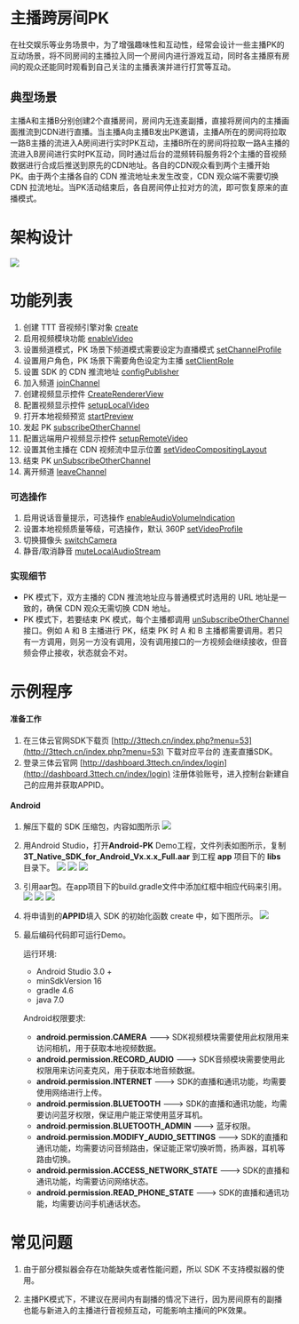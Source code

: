 # 主播跨房间PK
在社交娱乐等业务场景中，为了增强趣味性和互动性，经常会设计一些主播PK的互动场景，将不同房间的主播拉入同一个房间内进行游戏互动，同时各主播原有房间的观众还能同时观看到自己关注的主播表演并进行打赏等互动。

## 典型场景
主播A和主播B分别创建2个直播房间，房间内无连麦副播，直接将房间内的主播画面推流到CDN进行直播。当主播A向主播B发出PK邀请，主播A所在的房间将拉取一路B主播的流进入A房间进行实时PK互动，主播B所在的房间将拉取一路A主播的流进入B房间进行实时PK互动，同时通过后台的混频转码服务将2个主播的音视频数据进行合成后推送到原先的CDN地址。各自的CDN观众看到两个主播开始 PK。由于两个主播各自的 CDN 推流地址未发生改变，CDN 观众端不需要切换 CDN 拉流地址。当PK活动结束后，各自房间停止拉对方的流，即可恢复原来的直播模式。


# 架构设计
![](PK.png) 

# 功能列表

1. 创建 TTT 音视频引擎对象 [create](http://www.3ttech.cn/index.php?menu=72&type=Android#create)
2. 启用视频模块功能 [enableVideo](http://www.3ttech.cn/index.php?menu=72&type=Android#enableVideo)
3. 设置频道模式，PK 场景下频道模式需要设定为直播模式 [setChannelProfile](http://www.3ttech.cn/index.php?menu=72&type=Android#setChannelProfile)
4. 设置用户角色，PK 场景下需要角色设定为主播 [setClientRole](http://www.3ttech.cn/index.php?menu=72&type=Android#setClientRole) 
5. 设置 SDK 的 CDN 推流地址 [configPublisher](http://www.3ttech.cn/index.php?menu=72&type=Android#configPublisher) 
6. 加入频道 [joinChannel](http://www.3ttech.cn/index.php?menu=72&type=Android#joinChannel)
7. 创建视频显示控件 [CreateRendererView](http://www.3ttech.cn/index.php?menu=72&type=Android#CreateRendererView)
8. 配置视频显示控件 [setupLocalVideo](http://www.3ttech.cn/index.php?menu=72&type=Android#setupLocalVideo)
9. 打开本地视频预览 [startPreview](http://www.3ttech.cn/index.php?menu=72&type=Android#startPreview)
10. 发起 PK [subscribeOtherChannel](http://www.3ttech.cn/index.php?menu=72&type=Android#subscribeOtherChannel) 
11. 配置远端用户视频显示控件 [setupRemoteVideo](http://www.3ttech.cn/index.php?menu=72&type=Android#setupRemoteVideo) 
12. 设置其他主播在 CDN 视频流中显示位置 [setVideoCompositingLayout](http://www.3ttech.cn/index.php?menu=72&type=Android#setVideoCompositingLayout)
13. 结束 PK [unSubscribeOtherChannel](http://www.3ttech.cn/index.php?menu=72&type=Android#unSubscribeOtherChannel)
14. 离开频道 [leaveChannel](http://www.3ttech.cn/index.php?menu=72&type=Android#leaveChannel)

### 可选操作
1. 启用说话音量提示，可选操作 [enableAudioVolumeIndication](http://www.3ttech.cn/index.php?menu=72&type=Android#enableAudioVolumeIndication)
2. 设置本地视频质量等级，可选操作，默认 360P [setVideoProfile](http://www.3ttech.cn/index.php?menu=72&type=Android#setVideoProfile)
3. 切换摄像头 [switchCamera](http://www.3ttech.cn/index.php?menu=72&type=Android#switchCamera)
4. 静音/取消静音 [muteLocalAudioStream](http://www.3ttech.cn/index.php?menu=72&type=Android#muteLocalAudioStream)

### 实现细节
* PK 模式下，双方主播的 CDN 推流地址应与普通模式时选用的 URL 地址是一致的，确保 CDN 观众无需切换 CDN 地址。
* PK 模式下，若要结束 PK 模式，每个主播都调用 [unSubscribeOtherChannel](http://www.3ttech.cn/index.php?menu=72&type=Android#unSubscribeOtherChannel) 接口。例如 A 和 B 主播进行 PK，结束 PK 时 A 和 B 主播都需要调用。若只有一方调用，则另一方没有调用，没有调用接口的一方视频会继续接收，但音频会停止接收，状态就会不对。

# 示例程序

#### 准备工作
1. 在三体云官网SDK下载页 [http://3ttech.cn/index.php?menu=53](http://3ttech.cn/index.php?menu=53) 下载对应平台的 连麦直播SDK。
2. 登录三体云官网 [http://dashboard.3ttech.cn/index/login](http://dashboard.3ttech.cn/index/login) 注册体验账号，进入控制台新建自己的应用并获取APPID。

#### Android

1. 解压下载的 SDK 压缩包，内容如图所示
![](Android_1.png)
2. 用Android Studio，打开**Android-PK** Demo工程，文件列表如图所示，复制**3T\_Native\_SDK\_for\_Android\_Vx.x.x\_Full.aar** 到工程 **app** 项目下的 **libs** 目录下。
![](Android_2.jpg) 
![](Android_3.jpg) 
![](Android_4.jpg) 
3. 引用aar包。在app项目下的build.gradle文件中添加红框中相应代码来引用。
![](Android_5.jpg) 
![](Android_6.jpg) 
![](Android_7.jpg) 

4. 将申请到的**APPID**填入 SDK 的初始化函数 create 中，如下图所示。
![](Android_8.jpg)
5. 最后编码代码即可运行Demo。

	运行环境:
    * Android Studio 3.0 +
    * minSdkVersion 16
    * gradle 4.6
    * java 7.0

	Android权限要求:
	
	  * **android.permission.CAMERA** ---> SDK视频模块需要使用此权限用来访问相机，用于获取本地视频数据。
     * **android.permission.RECORD_AUDIO** ---> SDK音频模块需要使用此权限用来访问麦克风，用于获取本地音频数据。
     * **android.permission.INTERNET** ---> SDK的直播和通讯功能，均需要使用网络进行上传。
     * **android.permission.BLUETOOTH** ---> SDK的直播和通讯功能，均需要访问蓝牙权限，保证用户能正常使用蓝牙耳机。
     * **android.permission.BLUETOOTH_ADMIN** ---> 蓝牙权限。
     * **android.permission.MODIFY\_AUDIO\_SETTINGS** ---> SDK的直播和通讯功能，均需要访问音频路由，保证能正常切换听筒，扬声器，耳机等路由切换。
     * **android.permission.ACCESS\_NETWORK\_STATE** ---> SDK的直播和通讯功能，均需要访问网络状态。
     * **android.permission.READ\_PHONE\_STATE** ---> SDK的直播和通讯功能，均需要访问手机通话状态。

# 常见问题
1. 由于部分模拟器会存在功能缺失或者性能问题，所以 SDK 不支持模拟器的使用。

2. 主播PK模式下，不建议在房间内有副播的情况下进行，因为房间原有的副播也能与新进入的主播进行音视频互动，可能影响主播间的PK效果。
